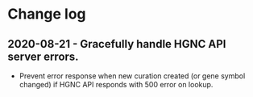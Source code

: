 # Change log

## 2020-08-21 - Gracefully handle HGNC API server errors.
* Prevent error response when new curation created (or gene symbol changed) if HGNC API responds with 500 error on lookup.